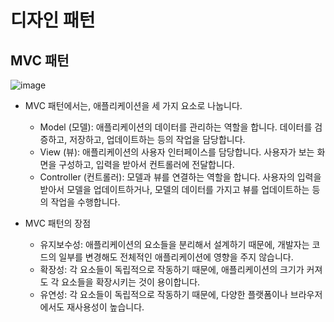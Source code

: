 # 디자인 패턴

## MVC 패턴
![image](../main/img/MVC%20pattern.png)
- MVC 패턴에서는, 애플리케이션을 세 가지 요소로 나눕니다.
  - Model (모델): 애플리케이션의 데이터를 관리하는 역할을 합니다. 데이터를 검증하고, 저장하고, 업데이트하는 등의 작업을 담당합니다.
  - View (뷰): 애플리케이션의 사용자 인터페이스를 담당합니다. 사용자가 보는 화면을 구성하고, 입력을 받아서 컨트롤러에 전달합니다.
  - Controller (컨트롤러): 모델과 뷰를 연결하는 역할을 합니다. 사용자의 입력을 받아서 모델을 업데이트하거나, 모델의 데이터를 가지고 뷰를 업데이트하는 등의 작업을 수행합니다.

- MVC 패턴의 장점
  - 유지보수성: 애플리케이션의 요소들을 분리해서 설계하기 때문에, 개발자는 코드의 일부를 변경해도 전체적인 애플리케이션에 영향을 주지 않습니다.
  - 확장성: 각 요소들이 독립적으로 작동하기 때문에, 애플리케이션의 크기가 커져도 각 요소들을 확장시키는 것이 용이합니다.
  - 유연성: 각 요소들이 독립적으로 작동하기 때문에, 다양한 플랫폼이나 브라우저에서도 재사용성이 높습니다.
